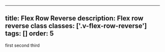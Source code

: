 <!--
 *              Copyright (c) 2025 Visa, Inc.
 *
 * Licensed under the Apache License, Version 2.0 (the "License");
 * you may not use this file except in compliance with the License.
 * You may obtain a copy of the License at
 *
 *         http://www.apache.org/licenses/LICENSE-2.0
 *
 * Unless required by applicable law or agreed to in writing, software
 * distributed under the License is distributed on an "AS IS" BASIS,
 * WITHOUT WARRANTIES OR CONDITIONS OF ANY KIND, either express or implied.
 * See the License for the specific language governing permissions and
 * limitations under the License.
 *
 -->
---
title: Flex Row Reverse
description: Flex row reverse class 
classes: ['.v-flex-row-reverse']
tags: []
order: 5
---

<div class="v-flex v-flex-row-reverse v-gap-4">
  <span>
    first
  </span>
  <span>
    second
  </span>
  <span>
    third
  </span>
</div>
